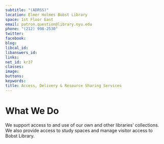 ```yaml
---
subtitle: "(ADRSS)"
location: Elmer Holmes Bobst Library
space: 1st Floor East
email: patron.question@library.nyu.edu
phone: "(212) 998-2530"
twitter: 
facebook: 
blog: 
libcal_id: 
libanswers_id: 
links: 
net_id: kr37
classes: 
image: 
buttons: 
keywords: 
title: Access, Delivery & Resource Sharing Services
---
```


# What We Do

We support access to and use of our own and other libraries’ collections. We also provide access to study spaces and manage visitor access to Bobst Library.